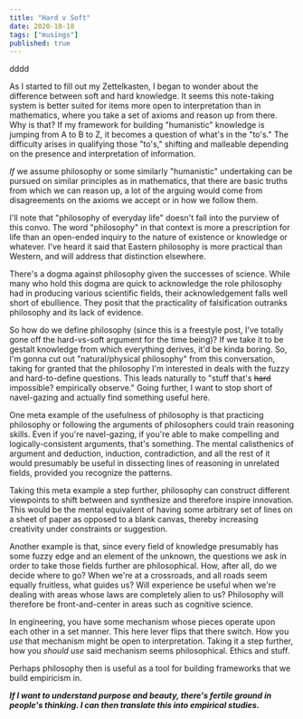 ```yaml
---
title: "Hard v Soft"
date: 2020-10-18
tags: ["musings"]
published: true
---
```


dddd

As I started to fill out my Zettelkasten, I began to wonder about the difference between soft and hard knowledge. It seems this note-taking system is better suited for items more open to interpretation than in mathematics, where you take a set of axioms and reason up from there. Why is that? If my framework for building "humanistic" knowledge is jumping from A to B to Z, it becomes a question of what's in the "to's." The difficulty arises in qualifying those "to's," shifting and malleable depending on the presence and interpretation of information.

*If* we assume philosophy or some similarly "humanistic" undertaking can be pursued on similar principles as in mathematics, that there are basic truths from which we can reason up, a lot of the arguing would come from disagreements on the axioms we accept or in how we follow them.

I'll note that "philosophy of everyday life" doesn't fall into the purview of this convo. The word "philosophy" in that context is more a prescription for life than an open-ended inquiry to the nature of existence or knowledge or whatever. I've heard it said that Eastern philosophy is more practical than Western, and will address that distinction elsewhere.

There's a dogma against philosophy given the successes of science. While many who hold this dogma are quick to acknowledge the role philosophy had in producing  various scientific fields, their acknowledgement falls well short of ebullience. They posit that the practicality of falsification outranks philosophy and its lack of evidence.

So how do we define philosophy (since this is a freestyle post, I've totally gone off the hard-vs-soft argument for the time being)? If we take it to be gestalt knowledge from which everything derives, it'd be kinda boring. So, I'm gonna cut out "natural/physical philosophy" from this conversation, taking for granted that the philosophy I'm interested in deals with the fuzzy and hard-to-define questions. This leads naturally to "stuff that's ~~hard~~ impossible? empirically observe." Going further, I want to stop short of navel-gazing and actually find something useful here.

One meta example of the usefulness of philosophy is that practicing philosophy or following the arguments of philosophers could train reasoning skills. Even if you're navel-gazing, if you're able to make compelling and logically-consistent arguments, that's something. The mental calisthenics of argument and deduction, induction, contradiction, and all the rest of it would presumably be useful in dissecting lines of reasoning in unrelated fields, provided you recognize the patterns.

Taking this meta example a step further, philosophy can construct different viewpoints to shift between and synthesize and therefore inspire innovation. This would be the mental equivalent of having some arbitrary set of lines on a sheet of paper as opposed to a blank canvas, thereby increasing creativity under constraints or suggestion.

Another example is that, since every field of knowledge presumably has some fuzzy edge and an element of the unknown, the questions we ask in order to take those fields further are philosophical. How, after all, do we decide where to go? When we're at a crossroads, and all roads seem equally fruitless, what guides us? Will experience be useful when we're dealing with areas whose laws are completely alien to us? Philosophy will therefore be front-and-center in areas such as cognitive science.

In engineering, you have some mechanism whose pieces operate upon each other in a set manner. This here lever flips that there switch. How you *use* that mechanism might be open to interpretation. Taking it a step further, how you *should use* said mechanism seems philosophical. Ethics and stuff.

Perhaps philosophy then is useful as a tool for building frameworks that we build empiricism in.

<b><i>If I want to understand purpose and beauty, there's fertile ground in people's thinking. I can then translate this into empirical studies.</i></b>
